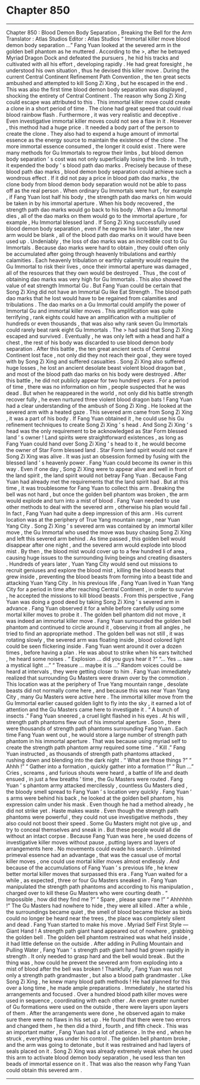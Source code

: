 
# Chapter 850


---

Chapter 850 : Blood Demon Body Separation , Breaking the Bell for the Arm
Translator :
Atlas Studios
Editor :
Atlas Studios
“ Immortal killer move blood demon body separation …” Fang Yuan looked at the severed arm in the golden bell phantom as he muttered .
According to the >, after he betrayed Myriad Dragon Dock and defeated the pursuers , he hid his tracks and cultivated with all his effort , developing rapidly .
He had great foresight , he understood his own situation , thus he devised this killer move .
During the current Central Continent Refinement Path Convention , the ten great sects ambushed and attempted to kill Song Zi Xing , but he escaped in the end .
This was also the first time blood demon body separation was displayed , shocking the entirety of Central Continent . The reason why Song Zi Xing could escape was attributed to this .
This immortal killer move could create a clone in a short period of time . The clone had great speed that could rival blood rainbow flash . Furthermore , it was very realistic and deceptive . Even investigative immortal killer moves could not see a flaw in it .
However , this method had a huge price .
It needed a body part of the person to create the clone . They also had to expend a huge amount of immortal essence as the energy source to maintain the existence of the clone . The more immortal essence consumed , the longer it could exist .
There were many methods for Gu Immortals to regrow their limbs , but blood demon body separation ’ s cost was not only superficially losing the limb . In truth , it expended the body ’ s blood path dao marks .
Precisely because of these blood path dao marks , blood demon body separation could achieve such a wondrous effect .
If it did not pay a price in blood path dao marks , the clone body from blood demon body separation would not be able to pass off as the real person .
When ordinary Gu Immortals were hurt , for example , if Fang Yuan lost half his body , the strength path dao marks on him would be taken in by his immortal aperture . When his body recovered , the strength path dao marks would go back to his body .
When a Gu Immortal dies , all of the dao marks on them would go to the immortal aperture , for example , Hu Immortal blessed land .
If Song Zi Xing successfully used blood demon body separation , even if he regrew his limb later , the new arm would be blank , all of the blood path dao marks on it would have been used up .
Undeniably , the loss of dao marks was an incredible cost to Gu Immortals .
Because dao marks were hard to obtain , they could often only be accumulated after going through heavenly tribulations and earthly calamities . Each heavenly tribulation or earthly calamity would require the Gu Immortal to risk their lives , once their immortal aperture was damaged , all of the resources that they own would be destroyed .
Thus , the cost of obtaining dao marks was very high for Gu Immortals .
This also showed the value of eat strength Immortal Gu .
But Fang Yuan could be certain that Song Zi Xing did not have an Immortal Gu like Eat Strength . The blood path dao marks that he lost would have to be regained from calamities and tribulations .
The dao marks on a Gu Immortal could amplify the power of Immortal Gu and immortal killer moves . This amplification was quite terrifying , rank eights could have an amplification with a multiplier of hundreds or even thousands , that was also why rank seven Gu Immortals could rarely beat rank eight Gu Immortals .
The > had said that Song Zi Xing escaped and survived . Eventually , he was only left with a head and half a chest , the rest of his body was discarded to use blood demon body separation .
After this battle , the ten great ancient sects of Central Continent lost face , not only did they not reach their goal , they were toyed with by Song Zi Xing and suffered casualties .
Song Zi Xing also suffered huge losses , he lost an ancient desolate beast violent blood dragon bat , and most of the blood path dao marks on his body were destroyed . After this battle , he did not publicly appear for two hundred years . For a period of time , there was no information on him , people suspected that he was dead .
But when he reappeared in the world , not only did his battle strength recover fully , he even nurtured three violent blood dragon bats !
Fang Yuan had a clear understanding of the ambush of Song Zi Xing .
He looked at the severed arm with a heated gaze .
This severed arm came from Song Zi Xing , it was a part of his body . If Fang Yuan obtained it , he could use his Gu refinement techniques to create Song Zi Xing ’ s head .
And Song Zi Xing ’ s head was the only requirement to be acknowledged as Star Form blessed land ’ s owner !
Land spirits were straightforward existences , as long as Fang Yuan could hand over Song Zi Xing ’ s head to it , he would become the owner of Star Form blessed land . Star Form land spirit would not care if Song Zi Xing was alive .
It was just an obsession formed by fusing with the blessed land ’ s heavenly power .
Fang Yuan could become its owner in this way . Even if one day , Song Zi Xing were to appear alive and well in front of the land spirit , the land spirit would not betray Fang Yuan .
Because Fang Yuan had already met the requirements that the land spirit had .
But at this time , it was troublesome for Fang Yuan to collect this arm . Breaking the bell was not hard , but once the golden bell phantom was broken , the arm would explode and turn into a mist of blood .
Fang Yuan needed to use other methods to deal with the severed arm , otherwise his plan would fail .
In fact , Fang Yuan had quite a deep impression of this arm .
His current location was at the periphery of True Yang mountain range , near Yuan Yang City .
Song Zi Xing ’ s severed arm was contained by an immortal killer move , the Gu Immortal who used the move was busy chasing Song Zi Xing and left this severed arm behind . As time passed , this golden bell would disappear after one night , and the severed arm would explode into blood mist .
By then , the blood mist would cover up to a few hundred li of area , causing huge issues to the surrounding living beings and creating disasters .
Hundreds of years later , Yuan Yang City would send out missions to recruit geniuses and explore the blood mist , killing the blood beasts that grew inside , preventing the blood beasts from forming into a beast tide and attacking Yuan Yang City .
In his previous life , Fang Yuan lived in Yuan Yang City for a period in time after reaching Central Continent , in order to survive , he accepted the missions to kill blood beasts .
From this perspective , Fang Yuan was doing a good deed by taking Song Zi Xing ’ s severed arm in advance .
Fang Yuan observed it for a while before carefully using some mortal killer moves to probe it .
The golden bell phantom did not move , it was indeed an immortal killer move .
Fang Yuan surrounded the golden bell phantom and continued to circle around it , observing it from all angles , he tried to find an appropriate method .
The golden bell was not still , it was rotating slowly , the severed arm was floating inside , blood colored light could be seen flickering inside .
Fang Yuan went around it over a dozen times , before having a plan .
He was about to strike when his ears twitched , he heard some noises .
“ Explosion … did you guys hear it ?”
“… Yes … saw a mystical light …”
“ Treasure … maybe it is …”
Random voices could be heard at intervals , they were getting closer to him .
Fang Yuan immediately realized that surrounding Gu Masters were drawn over by the commotion .
This location was at the periphery of True Yang mountain range , desolate beasts did not normally come here , and because this was near Yuan Yang City , many Gu Masters were active here .
The immortal killer move from the Gu Immortal earlier caused golden light to fly into the sky , it earned a lot of attention and the Gu Masters came here to investigate it .
“ A bunch of insects .” Fang Yuan sneered , a cruel light flashed in his eyes .
At his will , strength path phantoms flew out of his immortal aperture .
Soon , there were thousands of strength path phantoms surrounding Fang Yuan .
Each time Fang Yuan went out , he would store a large number of strength path phantom in his immortal aperture . That was because using myriad self to create the strength path phantom army required some time .
“ Kill .” Fang Yuan instructed , as thousands of strength path phantoms attacked , rushing down and blending into the dark night .
“ What are those things ?”
“ Ahhh !”
“ Gather into a formation , quickly gather into a formation !”
“ Run …”
Cries , screams , and furious shouts were heard , a battle of life and death ensued , in just a few breaths ’ time , the Gu Masters were routed .
Fang Yuan ’ s phantom army attacked mercilessly , countless Gu Masters died , the bloody smell spread to Fang Yuan ’ s location very quickly .
Fang Yuan ’ s arms were behind his back , he looked at the golden bell phantom , his expression calm under his mask .
Even though he had a method already , he did not strike yet .
Haste makes waste .
Even though the strength path phantoms were powerful , they could not use investigative methods , they also could not boost their speed . Some Gu Masters might not give up , and try to conceal themselves and sneak in .
But these people would all die without an intact corpse .
Because Fang Yuan was here , he used dozens of investigative killer moves without pause , putting layers and layers of arrangements here .
No movements could evade his search .
Unlimited primeval essence had an advantage , that was the casual use of mortal killer moves , one could use mortal killer moves almost endlessly .
And because of the accumulations of Fang Yuan ’ s previous life , he knew better mortal killer moves that surpassed this era .
Fang Yuan waited for a while , as expected , three or four Gu Masters sneaked in .
Fang Yuan manipulated the strength path phantoms and according to his manipulation , charged over to kill these Gu Masters who were courting death .
“ Impossible , how did they find me ?”
“ Spare , please spare me !”
“ Ahhhhhh !”
The Gu Masters had nowhere to hide , they were all killed .
After a while , the surroundings became quiet , the smell of blood became thicker as birds could no longer be heard near the trees , the place was completely silent and dead .
Fang Yuan started to make his move .
Myriad Self First Style — Giant Hand !
A strength path giant hand appeared out of nowhere , grabbing the golden bell .
The golden bell phantom restrained was what held inside , it had little defense on the outside .
After adding in Pulling Mountain and Pulling Water , Fang Yuan ’ s strength path giant hand had grown rapidly in strength . It only needed to grasp hard and the bell would break .
But the thing was , how could he prevent the severed arm from exploding into a mist of blood after the bell was broken !
Thankfully , Fang Yuan was not only a strength path grandmaster , but also a blood path grandmaster . Like Song Zi Xing , he knew many blood path methods !
He had planned for this over a long time , he made ample preparations .
Immediately , he started his arrangements and focused . Over a hundred blood path killer moves were used in sequence , coordinating with each other . An even greater number of Gu formations were used on the outside , there were layers upon layers of them .
After the arrangements were done , he observed again to make sure there were no flaws in his set up .
He found that there were two errors and changed them , he then did a third , fourth , and fifth check .
This was an important matter , Fang Yuan had a lot of patience .
In the end , when he struck , everything was under his control .
The golden bell phantom broke , and the arm was going to detonate , but it was restrained and had layers of seals placed on it .
Song Zi Xing was already extremely weak when he used this arm to activate blood demon body separation , he used less than ten beads of immortal essence on it .
That was also the reason why Fang Yuan could obtain this severed arm .

---

